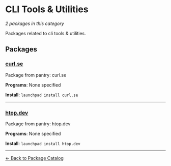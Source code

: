 # CLI Tools & Utilities

*2 packages in this category*

Packages related to cli tools & utilities.

## Packages

### [curl.se](../packages/curlse.md)

Package from pantry: curl.se

**Programs**: None specified

**Install**: `launchpad install curl.se`

---

### [htop.dev](../packages/htopdev.md)

Package from pantry: htop.dev

**Programs**: None specified

**Install**: `launchpad install htop.dev`

---

[← Back to Package Catalog](../package-catalog.md)
